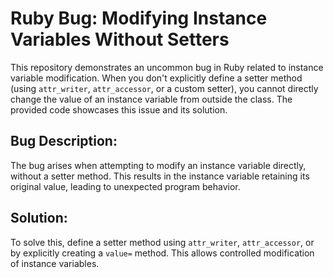 # Ruby Bug: Modifying Instance Variables Without Setters

This repository demonstrates an uncommon bug in Ruby related to instance variable modification.  When you don't explicitly define a setter method (using `attr_writer`, `attr_accessor`, or a custom setter), you cannot directly change the value of an instance variable from outside the class. The provided code showcases this issue and its solution.

## Bug Description:
The bug arises when attempting to modify an instance variable directly, without a setter method. This results in the instance variable retaining its original value, leading to unexpected program behavior.

## Solution:
To solve this, define a setter method using `attr_writer`, `attr_accessor`, or by explicitly creating a `value=` method. This allows controlled modification of instance variables.